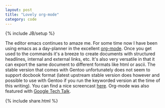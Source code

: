 ```yaml
---
layout: post
title: "Lovely org-mode"
category: code
---
```

{% include JB/setup %}

The editor emacs continues to amaze me. For some time now I have been
using emacs as a day-planner in the excellent <a
href="http://orgmode.org/org.html">org-mode</a>. Once you get used to
the commands it's a breeze to create documents with structured
headlines, internal and external links, etc. It's also very versatile
in that it can export the same document to different formats like html
or ascii. The stable version that comes with Gentoo unfortunately does
not seem to support docbook format (latest upstream stable version
does however and possible to use with Gentoo if you run the keyworded
version at the time of this writing).  You can find a nice screencast
<a href="http://jaderholm.com/screencasts.html">here</a>. Org-mode was
also featured with <a
href="http://www.youtube.com/watch?v=oJTwQvgfgMM">Google Tech
Talk</a>.

{% include share.html %}
